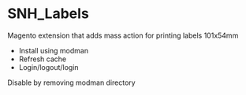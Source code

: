 SNH_Labels
===================

Magento extension that adds mass action for printing labels 101x54mm

- Install using modman
- Refresh cache
- Login/logout/login
 
Disable by removing modman directory


